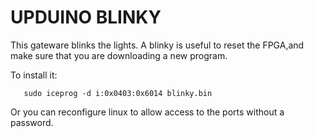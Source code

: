# UPDUINO BLINKY

This gateware blinks the lights. A blinky is useful to reset the
FPGA,and make sure that you are downloading a new program.

To install it:

```
   sudo iceprog -d i:0x0403:0x6014 blinky.bin

```

Or you can reconfigure linux to allow access to the
ports without a password.
